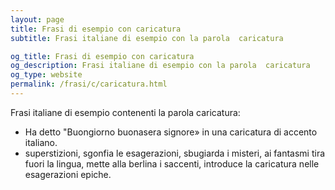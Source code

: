 ```yaml
---
layout: page
title: Frasi di esempio con caricatura 
subtitle: Frasi italiane di esempio con la parola  caricatura

og_title: Frasi di esempio con caricatura 
og_description: Frasi italiane di esempio con la parola  caricatura
og_type: website
permalink: /frasi/c/caricatura.html
---
```


Frasi italiane di esempio contenenti la parola caricatura:


- Ha detto "Buongiorno buonasera signore» in una caricatura di accento italiano.
- superstizioni, sgonfia le esagerazioni, sbugiarda i misteri, ai fantasmi tira fuori la lingua, mette alla berlina i saccenti, introduce la caricatura nelle esagerazioni epiche.
